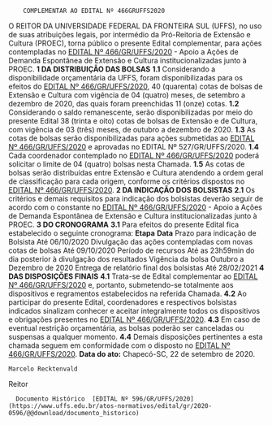         COMPLEMENTAR AO EDITAL Nº 466GRUFFS2020  

 O REITOR DA UNIVERSIDADE FEDERAL DA FRONTEIRA SUL (UFFS), no uso de suas atribuições legais, por intermédio da Pró-Reitoria de Extensão e Cultura (PROEC), torna público o presente Edital complementar, para ações contempladas no [EDITAL Nº 466/GR/UFFS/2020](https://www.uffs.edu.br/atos-normativos/edital/gr/2020-0466) - Apoio a Ações de Demanda Espontânea de Extensão e Cultura institucionalizadas junto à PROEC.  **1 DA DISTRIBUIÇÃO DAS BOLSAS** **1.1**  Considerando a disponibilidade orçamentária da UFFS, foram disponibilizadas para os efeitos do [EDITAL Nº 466/GR/UFFS/2020](https://www.uffs.edu.br/atos-normativos/edital/gr/2020-0466), 40 (quarenta) cotas de bolsas de Extensão e Cultura com vigência de 04 (quatro) meses, de setembro a dezembro de 2020, das quais foram preenchidas 11 (onze) cotas. **1.2**  Considerando o saldo remanescente, serão disponibilizadas por meio do presente Edital 38 (trinta e oito) cotas de bolsas de Extensão e de Cultura, com vigência de 03 (três) meses, de outubro a dezembro de 2020. **1.3**  As cotas de bolsas serão disponibilizadas para ações submetidas ao [EDITAL Nº 466/GR/UFFS/2020](https://www.uffs.edu.br/atos-normativos/edital/gr/2020-0466) e aprovadas no EDITAL Nº 527/GR/UFFS/2020. **1.4**  Cada coordenador contemplado no [EDITAL Nº 466/GR/UFFS/2020](https://www.uffs.edu.br/atos-normativos/edital/gr/2020-0466) poderá solicitar o limite de 04 (quatro) bolsas nesta Chamada. **1.5**  As cotas de bolsas serão distribuídas entre Extensão e Cultura atendendo a ordem geral de classificação para cada origem, conforme os critérios dispostos no [EDITAL Nº 466/GR/UFFS/2020](https://www.uffs.edu.br/atos-normativos/edital/gr/2020-0466).  **2 DA INDICAÇÃO DOS BOLSISTAS** **2.1**  Os critérios e demais requisitos para indicação dos bolsistas deverão seguir de acordo com o constante no [EDITAL Nº 466/GR/UFFS/2020](https://www.uffs.edu.br/atos-normativos/edital/gr/2020-0466) - Apoio a Ações de Demanda Espontânea de Extensão e Cultura institucionalizadas junto à PROEC.  **3 DO CRONOGRAMA** **3.1**  Para efeitos do presente Edital fica estabelecido o seguinte cronograma:     **Etapa**   **Data**     Prazo para indicação de Bolsista   Até 06/10/2020     Divulgação das ações contempladas com novas cotas de bolsas   Até 09/10/2020     Período de recursos   Até as 23h59min do dia posterior à divulgação dos resultados     Vigência da bolsa   Outubro a Dezembro de 2020     Entrega de relatório final dos bolsistas   Até 28/02/2021      **4 DAS DISPOSIÇÕES FINAIS** **4.1**  Trata-se de Edital complementar ao [EDITAL Nº 466/GR/UFFS/2020](https://www.uffs.edu.br/atos-normativos/edital/gr/2020-0466) e, portanto, submetendo-se totalmente aos dispositivos e regramentos estabelecidos na referida Chamada. **4.2**  Ao participar do presente Edital, coordenadores e respectivos bolsistas indicados sinalizam conhecer e aceitar integralmente todos os dispositivos e obrigações presentes no [EDITAL Nº 466/GR/UFFS/2020](https://www.uffs.edu.br/atos-normativos/edital/gr/2020-0466). **4.3**  Em caso de eventual restrição orçamentária, as bolsas poderão ser canceladas ou suspensas a qualquer momento. **4.4**  Demais disposições pertinentes a esta chamada seguem em conformidade com o disposto no [EDITAL Nº 466/GR/UFFS/2020](https://www.uffs.edu.br/atos-normativos/edital/gr/2020-0466).        **Data do ato:** Chapecó-SC, 22 de setembro de 2020.   
 

    Marcelo Recktenvald   
 Reitor 

      Documento Histórico  [EDITAL Nº 596/GR/UFFS/2020](https://www.uffs.edu.br/atos-normativos/edital/gr/2020-0596/@@download/documento_historico)     
      